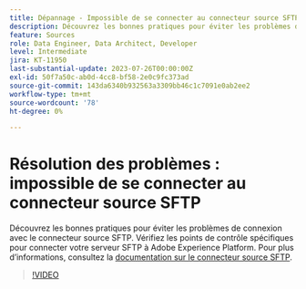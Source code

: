 ```yaml
---
title: Dépannage - Impossible de se connecter au connecteur source SFTP
description: Découvrez les bonnes pratiques pour éviter les problèmes de connexion avec le connecteur source SFTP. Vérifiez les points de contrôle spécifiques pour connecter votre serveur SFTP à Adobe Experience Platform.
feature: Sources
role: Data Engineer, Data Architect, Developer
level: Intermediate
jira: KT-11950
last-substantial-update: 2023-07-26T00:00:00Z
exl-id: 50f7a50c-ab0d-4cc8-bf58-2e0c9fc373ad
source-git-commit: 143da6340b932563a3309bb46c1c7091e0ab2ee2
workflow-type: tm+mt
source-wordcount: '78'
ht-degree: 0%

---
```


# Résolution des problèmes : impossible de se connecter au connecteur source SFTP

Découvrez les bonnes pratiques pour éviter les problèmes de connexion avec le connecteur source SFTP. Vérifiez les points de contrôle spécifiques pour connecter votre serveur SFTP à Adobe Experience Platform. Pour plus d’informations, consultez la [documentation sur le connecteur source SFTP](https://experienceleague.adobe.com/docs/experience-platform/sources/connectors/cloud-storage/sftp.html).

>[!VIDEO](https://video.tv.adobe.com/v/3416134?learn=on)
